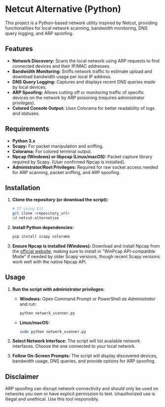 # Netcut Alternative (Python)

This project is a Python-based network utility inspired by Netcut, providing functionalities for local network scanning, bandwidth monitoring, DNS query logging, and ARP spoofing.

## Features

*   **Network Discovery:** Scans the local network using ARP requests to find connected devices and their IP/MAC addresses.
*   **Bandwidth Monitoring:** Sniffs network traffic to estimate upload and download bandwidth usage per local IP address.
*   **DNS Query Logging:** Captures and displays recent DNS queries made by local devices.
*   **ARP Spoofing:** Allows cutting off or monitoring traffic of specific devices on the network by ARP poisoning (requires administrator privileges).
*   **Colored Console Output:** Uses Colorama for better readability of logs and statuses.

## Requirements

*   **Python 3.x**
*   **Scapy:** For packet manipulation and sniffing.
*   **Colorama:** For colored terminal output.
*   **Npcap (Windows) or libpcap (Linux/macOS):** Packet capture library required by Scapy. (User confirmed Npcap is installed).
*   **Administrator/Root Privileges:** Required for raw socket access needed for ARP scanning, packet sniffing, and ARP spoofing.

## Installation

1.  **Clone the repository (or download the script):**
    ```bash
    # If using Git
    git clone <repository_url>
    cd netcut-alternative
    ```
2.  **Install Python dependencies:**
    ```bash
    pip install scapy colorama
    ```
3.  **Ensure Npcap is installed (Windows):** Download and install Npcap from the [official website](https://npcap.com/), making sure to install in "WinPcap API-compatible Mode" if needed by older Scapy versions, though recent Scapy versions work well with the native Npcap API.

## Usage

1.  **Run the script with administrator privileges:**

    *   **Windows:** Open Command Prompt or PowerShell *as Administrator* and run:
        ```bash
        python network_scanner.py
        ```
    *   **Linux/macOS:**
        ```bash
        sudo python network_scanner.py
        ```

2.  **Select Network Interface:** The script will list available network interfaces. Choose the one connected to your local network.
3.  **Follow On-Screen Prompts:** The script will display discovered devices, bandwidth usage, DNS queries, and provide options for ARP spoofing.

## Disclaimer

ARP spoofing can disrupt network connectivity and should only be used on networks you own or have explicit permission to test. Unauthorized use is illegal and unethical. Use this tool responsibly.